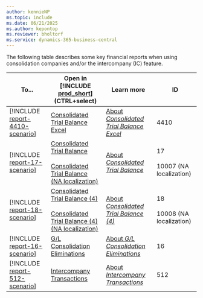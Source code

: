 ```yaml
---
author: kennieNP
ms.topic: include
ms.date: 06/21/2025
ms.author: kepontop
ms.reviewer: bholtorf
ms.service: dynamics-365-business-central
---
```


The following table describes some key financial reports when using consolidation companies and/or the intercompany (IC) feature. 

| To... | Open in [!INCLUDE [prod_short](prod_short.md)] (CTRL+select) | Learn more | ID |
|-------|------------| ------------|----|
| [!INCLUDE [report-4410-scenario](../includes/report-4410-scenario-include.md)] | [Consolidated Trial Balance Excel](https://businesscentral.dynamics.com?report=4410) | [About *Consolidated Trial Balance Excel*](../reports/report-4410.md) | 4410 |
| [!INCLUDE [report-17-scenario](../includes/report-17-scenario-include.md)] |[Consolidated Trial Balance](https://businesscentral.dynamics.com?report=17) <br><br> [Consolidated Trial Balance (NA localization)](https://businesscentral.dynamics.com?report=10007) | [About *Consolidated Trial Balance*](../reports/report-17.md) | 17 <br><br> 10007 (NA localization) |
| [!INCLUDE [report-18-scenario](../includes/report-18-scenario-include.md)] | [Consolidated Trial Balance (4)](https://businesscentral.dynamics.com?report=18) <br><br> [Consolidated Trial Balance (4) (NA localization)](https://businesscentral.dynamics.com?report=10008)| [About *Consolidated Trial Balance (4)*](../reports/report-18.md) | 18 <br><br> 10008 (NA localization)|
| [!INCLUDE [report-16-scenario](../includes/report-16-scenario-include.md)] | [G/L Consolidation Eliminations](https://businesscentral.dynamics.com?report=16) | [About *G/L Consolidation Eliminations*](../reports/report-16.md) | 16 |
| [!INCLUDE [report-512-scenario](../includes/report-512-scenario-include.md)] | [Intercompany Transactions](https://businesscentral.dynamics.com?report=512) | [About *Intercompany Transactions*](../reports/report-512.md) | 512 |

